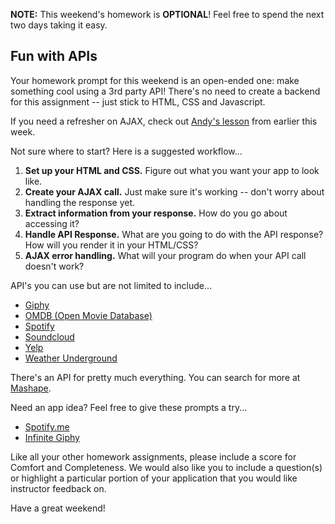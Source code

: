 **NOTE:** This weekend's homework is **OPTIONAL**! Feel free to spend the next two days taking it easy.

## Fun with APIs

Your homework prompt for this weekend is an open-ended one: make something cool using a 3rd party API! There's no need to create a backend for this assignment -- just stick to HTML, CSS and Javascript.

If you need a refresher on AJAX, check out [Andy's lesson](https://github.com/ga-dc/pbj/tree/master/07-uxdi-collaboration/ajax#ajax---get-2550) from earlier this week.

Not sure where to start? Here is a suggested workflow...
  1. **Set up your HTML and CSS.** Figure out what you want your app to look like.
  2. **Create your AJAX call.** Just make sure it's working -- don't worry about handling the response yet.
  3. **Extract information from your response.** How do you go about accessing it?
  4. **Handle API Response.** What are you going to do with the API response? How will you render it in your HTML/CSS?
  5. **AJAX error handling.** What will your program do when your API call doesn't work?

API's you can use but are not limited to include...

* [Giphy](https://api.giphy.com/)
* [OMDB (Open Movie Database)](http://www.omdbapi.com/)
* [Spotify](https://developer.spotify.com/web-api/)
* [Soundcloud](https://developers.soundcloud.com)
* [Yelp](https://www.yelp.com/developers/documentation/v2/overview)
* [Weather Underground](http://www.wunderground.com/weather/api)

There's an API for pretty much everything. You can search for more at [Mashape](https://www.mashape.com/explore).

Need an app idea? Feel free to give these prompts a try...
* [Spotify.me](https://github.com/ga-dc/spotify-me)
* [Infinite Giphy](https://github.com/ga-dc/infinite-giphy)

Like all your other homework assignments, please include a score for Comfort and Completeness. We would also like you to include a question(s) or highlight a particular portion of your application that you would like instructor feedback on.

Have a great weekend!
